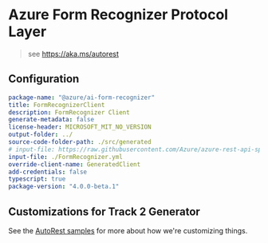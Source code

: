 # Azure Form Recognizer Protocol Layer

> see https://aka.ms/autorest

## Configuration

```yaml
package-name: "@azure/ai-form-recognizer"
title: FormRecognizerClient
description: FormRecognizer Client
generate-metadata: false
license-header: MICROSOFT_MIT_NO_VERSION
output-folder: ../
source-code-folder-path: ./src/generated
# input-file: https://raw.githubusercontent.com/Azure/azure-rest-api-specs/1a8a869d1a96dc007f116d320f5c2659323bbe7c/specification/cognitiveservices/data-plane/FormRecognizer/stable/v2.1/FormRecognizer.json
input-file: ./FormRecognizer.yml
override-client-name: GeneratedClient
add-credentials: false
typescript: true
package-version: "4.0.0-beta.1"
```

## Customizations for Track 2 Generator

See the [AutoRest samples](https://github.com/Azure/autorest/tree/master/Samples/3b-custom-transformations)
for more about how we're customizing things.
